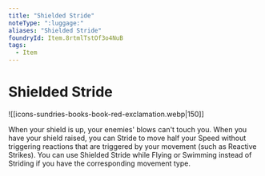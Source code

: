 ```yaml
---
title: "Shielded Stride"
noteType: ":luggage:"
aliases: "Shielded Stride"
foundryId: Item.8rtmlTstOf3o4NuB
tags:
  - Item
---
```


# Shielded Stride
![[icons-sundries-books-book-red-exclamation.webp|150]]

When your shield is up, your enemies' blows can't touch you. When you have your shield raised, you can Stride to move half your Speed without triggering reactions that are triggered by your movement (such as Reactive Strikes). You can use Shielded Stride while Flying or Swimming instead of Striding if you have the corresponding movement type.
